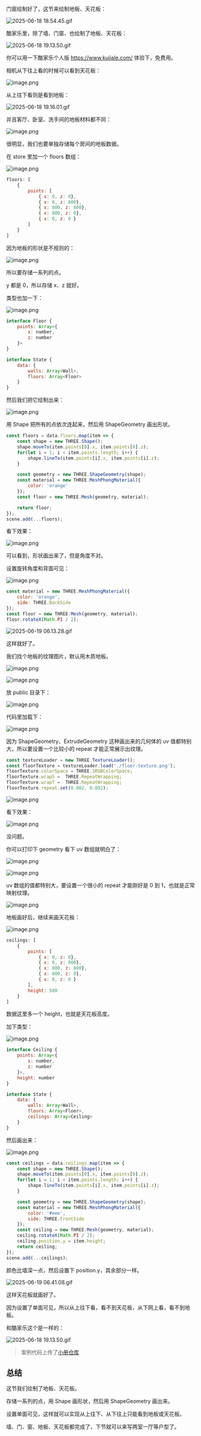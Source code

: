 门窗绘制好了，这节来绘制地板、天花板：

![2025-06-18 18.54.45.gif](https://p6-juejin.byteimg.com/tos-cn-i-k3u1fbpfcp/af1d2fc9951e4b7a8a7ebe390c9f5f3f~tplv-k3u1fbpfcp-jj-mark:0:0:0:0:q75.image#?w=2700&h=1464&s=300169&e=gif&f=14&b=fbf6df)

酷家乐里，除了墙、门窗、也绘制了地板、天花板：

![2025-06-18 19.13.50.gif](https://p3-juejin.byteimg.com/tos-cn-i-k3u1fbpfcp/54b4077b23984219828279e60b356a34~tplv-k3u1fbpfcp-jj-mark:0:0:0:0:q75.image#?w=2700&h=1464&s=6218685&e=gif&f=46&b=f1f4f6)

你可以用一下酷家乐个人版 https://www.kujiale.com/ 体验下，免费用。

相机从下往上看的时候可以看到天花板：

![image.png](https://p6-juejin.byteimg.com/tos-cn-i-k3u1fbpfcp/338545dfa6e24ee09159379fb658430f~tplv-k3u1fbpfcp-jj-mark:0:0:0:0:q75.image#?w=1774&h=1192&s=809164&e=png&b=cbe4f3)

从上往下看则是看到地板：

![2025-06-18 19.16.01.gif](https://p9-juejin.byteimg.com/tos-cn-i-k3u1fbpfcp/a0dcd7f3d5544346922a3396b7a2830a~tplv-k3u1fbpfcp-jj-mark:0:0:0:0:q75.image#?w=2700&h=1464&s=6321797&e=gif&f=26&b=e5f0f5)

并且客厅、卧室、洗手间的地板材料都不同：

![image.png](https://p3-juejin.byteimg.com/tos-cn-i-k3u1fbpfcp/2ff480dbdc4844f4979174850d9edb85~tplv-k3u1fbpfcp-jj-mark:0:0:0:0:q75.image#?w=1560&h=1222&s=1593604&e=png&b=e0d7d4)

很明显，我们也要单独存储每个房间的地板数据。

在 store 里加一个 floors 数组：


![image.png](https://p1-juejin.byteimg.com/tos-cn-i-k3u1fbpfcp/9b4a4e2da88643fd86a31beafd1f1f5b~tplv-k3u1fbpfcp-jj-mark:0:0:0:0:q75.image#?w=1174&h=858&s=96535&e=png&b=1f1f1f)

```javascript
floors: [
    {
        points: [
            { x: 0, z: 0},
            { x: 0, z: 800},
            { x: 800, z: 800},
            { x: 800, z: 0},
            { x: 0, z: 0 }
        ]
    }
]
```
因为地板的形状是不规则的：

![image.png](https://p1-juejin.byteimg.com/tos-cn-i-k3u1fbpfcp/78ee457d2a1e47358882a904909a54ad~tplv-k3u1fbpfcp-jj-mark:0:0:0:0:q75.image#?w=784&h=1056&s=786278&e=png&b=dbd1cb)

所以要存储一系列的点。

y 都是 0，所以存储 x、z 就好。

类型也加一下：


![image.png](https://p3-juejin.byteimg.com/tos-cn-i-k3u1fbpfcp/1d0c91e65c444d0581c26ed5dfdea3c1~tplv-k3u1fbpfcp-jj-mark:0:0:0:0:q75.image#?w=668&h=856&s=83711&e=png&b=1f1f1f)

```javascript
interface Floor {
    points: Array<{
        x: number,
        z: number
    }>
}

interface State {
    data: {
        walls: Array<Wall>,
        floors: Array<Floor>
    }
}
```
然后我们把它绘制出来：


![image.png](https://p9-juejin.byteimg.com/tos-cn-i-k3u1fbpfcp/597d52a2a0aa407a918d7492e2bb998d~tplv-k3u1fbpfcp-jj-mark:0:0:0:0:q75.image#?w=1330&h=1146&s=219281&e=png&b=1f1f1f)

用 Shape 把所有的点依次连起来，然后用 ShapeGeometry 画出形状。

```javascript
const floors = data.floors.map(item => {
    const shape = new THREE.Shape();
    shape.moveTo(item.points[0].x, item.points[0].z);
    for(let i = 1; i < item.points.length; i++) {
        shape.lineTo(item.points[i].x, item.points[i].z);
    }

    const geometry = new THREE.ShapeGeometry(shape);
    const material = new THREE.MeshPhongMaterial({
        color: 'orange'
    });
    const floor = new THREE.Mesh(geometry, material);

    return floor;
});
scene.add(...floors);
```

看下效果：


![image.png](https://p1-juejin.byteimg.com/tos-cn-i-k3u1fbpfcp/5532ce8dcec04f5d85c718c4330c07a6~tplv-k3u1fbpfcp-jj-mark:0:0:0:0:q75.image#?w=1684&h=1408&s=210539&e=png&b=f9f4e3)

可以看到，形状画出来了，但是角度不对。

设置旋转角度和背面可见：

![image.png](https://p3-juejin.byteimg.com/tos-cn-i-k3u1fbpfcp/3ebf188a509d4cb7b0fe66d6293bcedd~tplv-k3u1fbpfcp-jj-mark:0:0:0:0:q75.image#?w=1114&h=972&s=167179&e=png&b=1f1f1f)

```javascript
const material = new THREE.MeshPhongMaterial({
    color: 'orange',
    side: THREE.BackSide
});
const floor = new THREE.Mesh(geometry, material);
floor.rotateX(Math.PI / 2);
```

![2025-06-19 06.13.28.gif](https://p3-juejin.byteimg.com/tos-cn-i-k3u1fbpfcp/6c1a6f028d1040f8901d90228c7d8353~tplv-k3u1fbpfcp-jj-mark:0:0:0:0:q75.image#?w=2700&h=1464&s=1509148&e=gif&f=44&b=fbf3e5)

这样就好了。

我们找个地板的纹理图片，默认用木质地板。


![image.png](https://p3-juejin.byteimg.com/tos-cn-i-k3u1fbpfcp/00ed0753a55d4c59be26882f9c9d023e~tplv-k3u1fbpfcp-jj-mark:0:0:0:0:q75.image#?w=2602&h=1242&s=3448389&e=png&b=ede0dc)


![image.png](https://p6-juejin.byteimg.com/tos-cn-i-k3u1fbpfcp/1df570d6bade4dfb963d5865aaaf94bf~tplv-k3u1fbpfcp-jj-mark:0:0:0:0:q75.image#?w=1024&h=1024&s=2176461&e=png&b=daa876)

放 public 目录下：

![image.png](https://p1-juejin.byteimg.com/tos-cn-i-k3u1fbpfcp/1092904f994543309cbee3d5816a79ef~tplv-k3u1fbpfcp-jj-mark:0:0:0:0:q75.image#?w=1776&h=844&s=1186079&e=png&b=1c1c1c)

代码里加载下：


![image.png](https://p1-juejin.byteimg.com/tos-cn-i-k3u1fbpfcp/f7366614eaa047e9a4c516d5a086b3d4~tplv-k3u1fbpfcp-jj-mark:0:0:0:0:q75.image#?w=1262&h=630&s=137390&e=png&b=1f1f1f)

因为 ShapeGeometry、ExtrudeGeometry 这种画出来的几何体的 uv 值都特别大，所以要设置一个比较小的 repeat 才能正常展示出纹理。

```javascript
const textureLoader = new THREE.TextureLoader();
const floorTexture = textureLoader.load('./floor-texture.png');
floorTexture.colorSpace = THREE.SRGBColorSpace;
floorTexture.wrapS =  THREE.RepeatWrapping;
floorTexture.wrapT =  THREE.RepeatWrapping;
floorTexture.repeat.set(0.002, 0.002);
```


![image.png](https://p1-juejin.byteimg.com/tos-cn-i-k3u1fbpfcp/05fbe090683c43298dcfcc6d4fbe8f58~tplv-k3u1fbpfcp-jj-mark:0:0:0:0:q75.image#?w=1244&h=776&s=131821&e=png&b=1f1f1f)

看下效果：


![image.png](https://p1-juejin.byteimg.com/tos-cn-i-k3u1fbpfcp/2c43a8fde58445a5af27a6e88e2c6e75~tplv-k3u1fbpfcp-jj-mark:0:0:0:0:q75.image#?w=1452&h=1068&s=274408&e=png&b=faf6e0)

没问题。

你可以打印下 geometry 看下 uv 数组就明白了：


![image.png](https://p1-juejin.byteimg.com/tos-cn-i-k3u1fbpfcp/c2d468ce0e7f41cfa5ac065b13e3d413~tplv-k3u1fbpfcp-jj-mark:0:0:0:0:q75.image#?w=1128&h=790&s=134982&e=png&b=1f1f1f)


![image.png](https://p6-juejin.byteimg.com/tos-cn-i-k3u1fbpfcp/bd4d42ac4dc94ba095ea0b6143842038~tplv-k3u1fbpfcp-jj-mark:0:0:0:0:q75.image#?w=2210&h=1018&s=402464&e=png&b=f7f0ec)

uv 数组的值都特别大，要设置一个很小的 repeat 才能刚好是 0 到 1，也就是正常映射纹理。

![image.png](https://p3-juejin.byteimg.com/tos-cn-i-k3u1fbpfcp/fe0e2a9002dd4e08ac16cf1cac85527f~tplv-k3u1fbpfcp-jj-mark:0:0:0:0:q75.image#?w=1028&h=680&s=486375&e=png&b=ffffff)

地板画好后，继续来画天花板：


![image.png](https://p9-juejin.byteimg.com/tos-cn-i-k3u1fbpfcp/c58400c6eca1476b8876bb8d74c113d1~tplv-k3u1fbpfcp-jj-mark:0:0:0:0:q75.image#?w=1158&h=1002&s=126206&e=png&b=1f1f1f)

```javascript
ceilings: [
    {
        points: [
            { x: 0, z: 0},
            { x: 0, z: 800},
            { x: 800, z: 800},
            { x: 800, z: 0},
            { x: 0, z: 0 }
        ],
        height: 500
    }
]
```
数据这里多一个 height，也就是天花板高度。

加下类型：


![image.png](https://p1-juejin.byteimg.com/tos-cn-i-k3u1fbpfcp/779a3986c6b74982b031de77831b18b4~tplv-k3u1fbpfcp-jj-mark:0:0:0:0:q75.image#?w=830&h=722&s=83698&e=png&b=1f1f1f)

```javascript
interface Ceiling {
    points: Array<{
        x: number,
        z: number
    }>,
    height: number
}

interface State {
    data: {
        walls: Array<Wall>,
        floors: Array<Floor>,
        ceilings: Array<Ceiling>
    }
}
```

然后画出来：


![image.png](https://p1-juejin.byteimg.com/tos-cn-i-k3u1fbpfcp/b867c5bd80d4432c94485e5ece82f4de~tplv-k3u1fbpfcp-jj-mark:0:0:0:0:q75.image#?w=1330&h=1128&s=228788&e=png&b=1f1f1f)

```javascript
const ceilings = data.ceilings.map(item => {
    const shape = new THREE.Shape();
    shape.moveTo(item.points[0].x, item.points[0].z);
    for(let i = 1; i < item.points.length; i++) {
        shape.lineTo(item.points[i].x, item.points[i].z);
    }

    const geometry = new THREE.ShapeGeometry(shape);
    const material = new THREE.MeshPhongMaterial({
        color: '#eee',
        side: THREE.FrontSide
    });
    const ceiling = new THREE.Mesh(geometry, material);
    ceiling.rotateX(Math.PI / 2);
    ceiling.position.y = item.height;
    return ceiling;
});
scene.add(...ceilings);
```
颜色比墙深一点，然后设置下 position.y，其余部分一样。


![2025-06-19 06.41.08.gif](https://p3-juejin.byteimg.com/tos-cn-i-k3u1fbpfcp/d18c8ebabf2546048410fa50d34225fb~tplv-k3u1fbpfcp-jj-mark:0:0:0:0:q75.image#?w=2700&h=1464&s=677142&e=gif&f=26&b=fbf3e7)

这样天花板就画好了。

因为设置了单面可见，所以从上往下看，看不到天花板，从下网上看，看不到地板。

和酷家乐这个是一样的：

![2025-06-18 19.13.50.gif](https://p3-juejin.byteimg.com/tos-cn-i-k3u1fbpfcp/54b4077b23984219828279e60b356a34~tplv-k3u1fbpfcp-jj-mark:0:0:0:0:q75.image#?w=2700&h=1464&s=6218685&e=gif&f=46&b=f1f4f6)

>案例代码上传了[小册仓库](https://github.com/QuarkGluonPlasma/threejs-course-code/tree/main/home-decoration-editor)

## 总结

这节我们绘制了地板、天花板。

存储一系列的点，用 Shape 画形状，然后用 ShapeGeometry 画出来。

设置单面可见，这样就可以实现从上往下、从下往上只能看到地板或天花板。

墙、门、窗、地板、天花板都完成了，下节就可以来写两室一厅等户型了。

